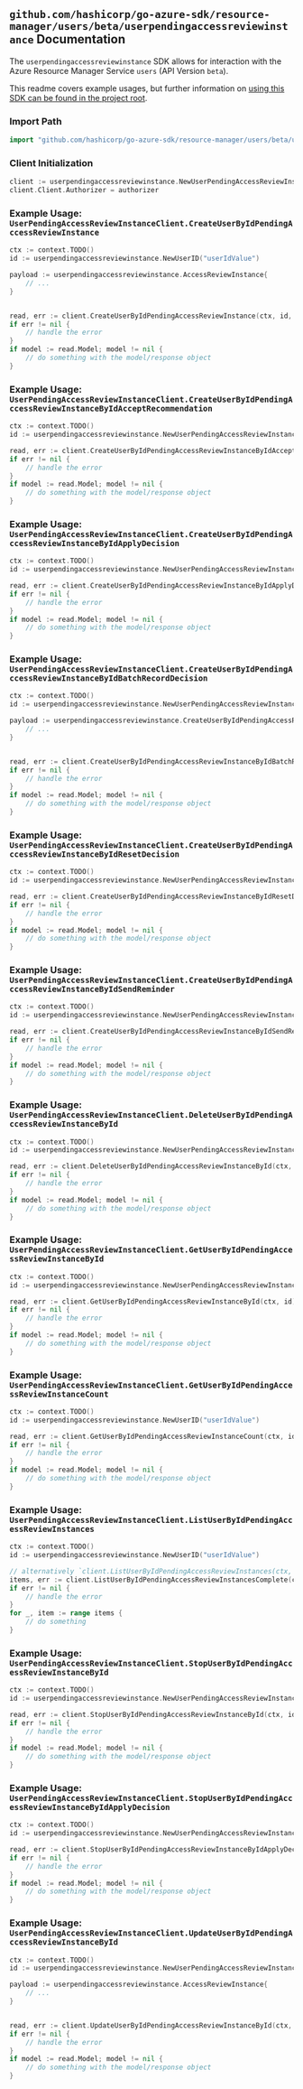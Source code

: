 
## `github.com/hashicorp/go-azure-sdk/resource-manager/users/beta/userpendingaccessreviewinstance` Documentation

The `userpendingaccessreviewinstance` SDK allows for interaction with the Azure Resource Manager Service `users` (API Version `beta`).

This readme covers example usages, but further information on [using this SDK can be found in the project root](https://github.com/hashicorp/go-azure-sdk/tree/main/docs).

### Import Path

```go
import "github.com/hashicorp/go-azure-sdk/resource-manager/users/beta/userpendingaccessreviewinstance"
```


### Client Initialization

```go
client := userpendingaccessreviewinstance.NewUserPendingAccessReviewInstanceClientWithBaseURI("https://management.azure.com")
client.Client.Authorizer = authorizer
```


### Example Usage: `UserPendingAccessReviewInstanceClient.CreateUserByIdPendingAccessReviewInstance`

```go
ctx := context.TODO()
id := userpendingaccessreviewinstance.NewUserID("userIdValue")

payload := userpendingaccessreviewinstance.AccessReviewInstance{
	// ...
}


read, err := client.CreateUserByIdPendingAccessReviewInstance(ctx, id, payload)
if err != nil {
	// handle the error
}
if model := read.Model; model != nil {
	// do something with the model/response object
}
```


### Example Usage: `UserPendingAccessReviewInstanceClient.CreateUserByIdPendingAccessReviewInstanceByIdAcceptRecommendation`

```go
ctx := context.TODO()
id := userpendingaccessreviewinstance.NewUserPendingAccessReviewInstanceID("userIdValue", "accessReviewInstanceIdValue")

read, err := client.CreateUserByIdPendingAccessReviewInstanceByIdAcceptRecommendation(ctx, id)
if err != nil {
	// handle the error
}
if model := read.Model; model != nil {
	// do something with the model/response object
}
```


### Example Usage: `UserPendingAccessReviewInstanceClient.CreateUserByIdPendingAccessReviewInstanceByIdApplyDecision`

```go
ctx := context.TODO()
id := userpendingaccessreviewinstance.NewUserPendingAccessReviewInstanceID("userIdValue", "accessReviewInstanceIdValue")

read, err := client.CreateUserByIdPendingAccessReviewInstanceByIdApplyDecision(ctx, id)
if err != nil {
	// handle the error
}
if model := read.Model; model != nil {
	// do something with the model/response object
}
```


### Example Usage: `UserPendingAccessReviewInstanceClient.CreateUserByIdPendingAccessReviewInstanceByIdBatchRecordDecision`

```go
ctx := context.TODO()
id := userpendingaccessreviewinstance.NewUserPendingAccessReviewInstanceID("userIdValue", "accessReviewInstanceIdValue")

payload := userpendingaccessreviewinstance.CreateUserByIdPendingAccessReviewInstanceByIdBatchRecordDecisionRequest{
	// ...
}


read, err := client.CreateUserByIdPendingAccessReviewInstanceByIdBatchRecordDecision(ctx, id, payload)
if err != nil {
	// handle the error
}
if model := read.Model; model != nil {
	// do something with the model/response object
}
```


### Example Usage: `UserPendingAccessReviewInstanceClient.CreateUserByIdPendingAccessReviewInstanceByIdResetDecision`

```go
ctx := context.TODO()
id := userpendingaccessreviewinstance.NewUserPendingAccessReviewInstanceID("userIdValue", "accessReviewInstanceIdValue")

read, err := client.CreateUserByIdPendingAccessReviewInstanceByIdResetDecision(ctx, id)
if err != nil {
	// handle the error
}
if model := read.Model; model != nil {
	// do something with the model/response object
}
```


### Example Usage: `UserPendingAccessReviewInstanceClient.CreateUserByIdPendingAccessReviewInstanceByIdSendReminder`

```go
ctx := context.TODO()
id := userpendingaccessreviewinstance.NewUserPendingAccessReviewInstanceID("userIdValue", "accessReviewInstanceIdValue")

read, err := client.CreateUserByIdPendingAccessReviewInstanceByIdSendReminder(ctx, id)
if err != nil {
	// handle the error
}
if model := read.Model; model != nil {
	// do something with the model/response object
}
```


### Example Usage: `UserPendingAccessReviewInstanceClient.DeleteUserByIdPendingAccessReviewInstanceById`

```go
ctx := context.TODO()
id := userpendingaccessreviewinstance.NewUserPendingAccessReviewInstanceID("userIdValue", "accessReviewInstanceIdValue")

read, err := client.DeleteUserByIdPendingAccessReviewInstanceById(ctx, id)
if err != nil {
	// handle the error
}
if model := read.Model; model != nil {
	// do something with the model/response object
}
```


### Example Usage: `UserPendingAccessReviewInstanceClient.GetUserByIdPendingAccessReviewInstanceById`

```go
ctx := context.TODO()
id := userpendingaccessreviewinstance.NewUserPendingAccessReviewInstanceID("userIdValue", "accessReviewInstanceIdValue")

read, err := client.GetUserByIdPendingAccessReviewInstanceById(ctx, id)
if err != nil {
	// handle the error
}
if model := read.Model; model != nil {
	// do something with the model/response object
}
```


### Example Usage: `UserPendingAccessReviewInstanceClient.GetUserByIdPendingAccessReviewInstanceCount`

```go
ctx := context.TODO()
id := userpendingaccessreviewinstance.NewUserID("userIdValue")

read, err := client.GetUserByIdPendingAccessReviewInstanceCount(ctx, id)
if err != nil {
	// handle the error
}
if model := read.Model; model != nil {
	// do something with the model/response object
}
```


### Example Usage: `UserPendingAccessReviewInstanceClient.ListUserByIdPendingAccessReviewInstances`

```go
ctx := context.TODO()
id := userpendingaccessreviewinstance.NewUserID("userIdValue")

// alternatively `client.ListUserByIdPendingAccessReviewInstances(ctx, id)` can be used to do batched pagination
items, err := client.ListUserByIdPendingAccessReviewInstancesComplete(ctx, id)
if err != nil {
	// handle the error
}
for _, item := range items {
	// do something
}
```


### Example Usage: `UserPendingAccessReviewInstanceClient.StopUserByIdPendingAccessReviewInstanceById`

```go
ctx := context.TODO()
id := userpendingaccessreviewinstance.NewUserPendingAccessReviewInstanceID("userIdValue", "accessReviewInstanceIdValue")

read, err := client.StopUserByIdPendingAccessReviewInstanceById(ctx, id)
if err != nil {
	// handle the error
}
if model := read.Model; model != nil {
	// do something with the model/response object
}
```


### Example Usage: `UserPendingAccessReviewInstanceClient.StopUserByIdPendingAccessReviewInstanceByIdApplyDecision`

```go
ctx := context.TODO()
id := userpendingaccessreviewinstance.NewUserPendingAccessReviewInstanceID("userIdValue", "accessReviewInstanceIdValue")

read, err := client.StopUserByIdPendingAccessReviewInstanceByIdApplyDecision(ctx, id)
if err != nil {
	// handle the error
}
if model := read.Model; model != nil {
	// do something with the model/response object
}
```


### Example Usage: `UserPendingAccessReviewInstanceClient.UpdateUserByIdPendingAccessReviewInstanceById`

```go
ctx := context.TODO()
id := userpendingaccessreviewinstance.NewUserPendingAccessReviewInstanceID("userIdValue", "accessReviewInstanceIdValue")

payload := userpendingaccessreviewinstance.AccessReviewInstance{
	// ...
}


read, err := client.UpdateUserByIdPendingAccessReviewInstanceById(ctx, id, payload)
if err != nil {
	// handle the error
}
if model := read.Model; model != nil {
	// do something with the model/response object
}
```

